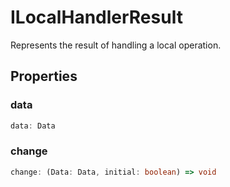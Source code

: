 # ILocalHandlerResult

Represents the result of handling a local operation.

## Properties

### data

```ts
data: Data
```

### change

```ts
change: (Data: Data, initial: boolean) => void
```
